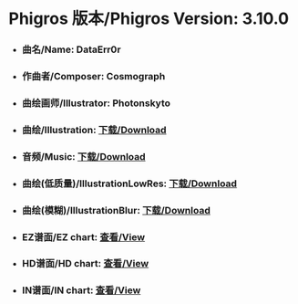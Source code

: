 
# Phigros 版本/Phigros Version:  3.10.0

- ### __曲名/Name:  DataErr0r__

- ### __作曲者/Composer:  Cosmograph__

- ### __曲绘画师/Illustrator:  Photonskyto__

- ### __曲绘/Illustration:  [下载/Download](https://github.com/Po6647A/PAR/releases/download/3.10.0/1105.png)__

- ### __音频/Music:  [下载/Download](https://github.com/Po6647A/PAR/releases/download/3.10.0/1647.ogg)__

- ### __曲绘(低质量)/IllustrationLowRes:  [下载/Download](https://github.com/Po6647A/PAR/releases/download/3.10.0/1597.png)__

- ### __曲绘(模糊)/IllustrationBlur:  [下载/Download](https://github.com/Po6647A/PAR/releases/download/3.10.0/1351.png)__


- ### __EZ谱面/EZ chart:  [查看/View](./EZ.json/index.html)__

- ### __HD谱面/HD chart:  [查看/View](./HD.json/index.html)__

- ### __IN谱面/IN chart:  [查看/View](./IN.json/index.html)__
